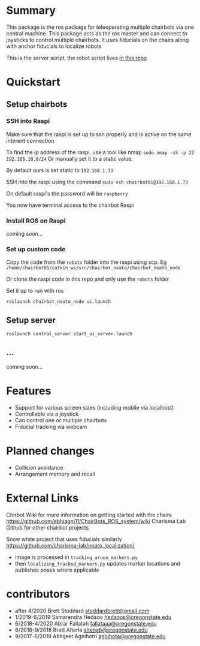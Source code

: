 # Summary

This package is the ros package for teleoperating multiple chairbots via one central machine.
This package acts as the ros master and can connect to joysticks to control multiple chairbots.
It uses fiducials on the chairs along with anchor fiducials to localize robots

This is the server script, the robot script lives [in this repo](https://github.com/stoddabr/chairbot_robot)

# Quickstart

## Setup chairbots

### SSH into Raspi
Make sure that the raspi is set up to ssh properly and is active on the same interent connection

To find the ip address of the raspi, use a tool like nmap `sudo nmap -sS -p 22 192.168.10.0/24`
Or manually set it to a static value.

By default ours is set static to `192.168.1.73`

SSH into the raspi using the command `sudo ssh chairbot01@192.168.1.73`

On default raspi's the password will be `raspberry`

You now have terminal access to the chairbot Raspi

### Install ROS on Raspi

coming soon...

### Set up custom code
Copy the code from the `robots` folder into the raspi using scp. Eg `/home/chairbot01/catkin_ws/src/chairbot_neato/chairbot_neato_node`

Or clone the raspi code in this repo and only use the `robots` folder

Set it up to run with ros

`roslaunch chairbot_neato_node ui.launch`

## Setup server

`roslaunch central_server start_ui_server.launch`

## ...
coming soon...


# Features
  - Support for various screen sizes (including mobile via localhost)
  - Controllable via a joystick
  - Can control one or multiple chairbots
  - Fiducial tracking via webcam

# Planned changes
  - Collision avoidance
  - Arrangement memory and recall

# External Links
Chirbot Wiki for more information on getting started with the chairs https://github.com/abhiagni11/ChairBots_ROS_system/wiki
Charisma Lab Github for other chairbot projects

Snow white project that uses fiducials similarly https://github.com/charisma-lab/neato_localization/
  - image is processed in `tracking_aruco_markers.py`
  - then `localizing_tracked_markers.py` updates marker locations and publishes poses where applicable

# contributors
  - after 4/2020 Brett Stoddard  stoddardbrett@gmail.com
  - 1/2019-6/2019 Samarendra Hedaoo hedaoos@oregonstate.edu
  - 6/2018-4/2020 Abrar Fallatah fallataaa@oregonstate.edu
  - 6/2018-9/2018 Brett Alteria altenab@oregonstate.edu
  - 9/2017-6/2019 Abhijeet Agnihotri agnihota@oregonstate.edu
